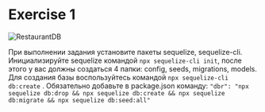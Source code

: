 # Exercise 1

![RestaurantDB](https://user-images.githubusercontent.com/48245816/171473967-cb0bfafd-d596-4695-88db-abff2951c824.jpg)

При выполнении задания установите пакеты sequelize, sequelize-cli. Инициализируйте sequelize командой ```npx sequelize-cli init```, после этого у вас должны создаться 4 папки: config, seeds, migrations, models. Для создания базы воспользуйтесь командой ```npx sequelize-cli db:create``` . Обязательно добавьте в package.json команду: ```"dbr": "npx sequelize db:drop && npx sequelize db:create && npx sequelize db:migrate && npx sequelize db:seed:all"```
